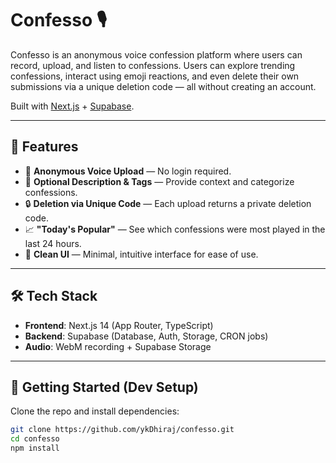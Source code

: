 # Confesso 🎙️

Confesso is an anonymous voice confession platform where users can record, upload, and listen to confessions. Users can explore trending confessions, interact using emoji reactions, and even delete their own submissions via a unique deletion code — all without creating an account.

Built with [Next.js](https://nextjs.org) + [Supabase](https://supabase.com).

---

## 🚀 Features

- 🎤 **Anonymous Voice Upload** — No login required.
- 🧾 **Optional Description & Tags** — Provide context and categorize confessions.
- 🔒 **Deletion via Unique Code** — Each upload returns a private deletion code.
- 📈 **"Today's Popular"** — See which confessions were most played in the last 24 hours.
- 🧠 **Clean UI** — Minimal, intuitive interface for ease of use.

---

## 🛠️ Tech Stack

- **Frontend**: Next.js 14 (App Router, TypeScript)
- **Backend**: Supabase (Database, Auth, Storage, CRON jobs)
- **Audio**: WebM recording + Supabase Storage

---

## 🧪 Getting Started (Dev Setup)

Clone the repo and install dependencies:

```bash
git clone https://github.com/ykDhiraj/confesso.git
cd confesso
npm install
